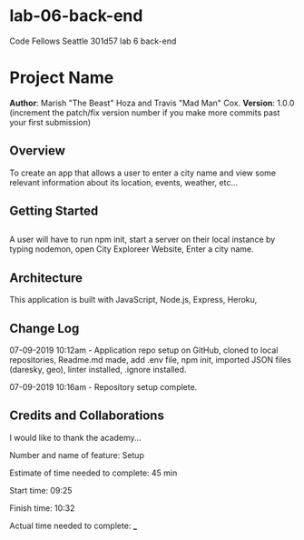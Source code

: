 # lab-06-back-end

Code Fellows Seattle 301d57 lab 6 back-end

# Project Name

**Author**: Marish "The Beast" Hoza and Travis "Mad Man" Cox.
**Version**: 1.0.0 (increment the patch/fix version number if you make more commits past your first submission)

## Overview

<!-- Provide a high level overview of what this application is and why you are building it, beyond the fact that it's an assignment for this class. (i.e. What's your problem domain?) -->

To create an app that allows a user to enter a city name and view some relevant information about its location, events, weather, etc...

## Getting Started

## <!-- What are the steps that a user must take in order to build this app on their own machine and get it running? -->

A user will have to run npm init, start a server on their local instance by typing nodemon, open City Exploreer Website, Enter a city name.

## Architecture

<!-- Provide a detailed description of the application design. What technologies (languages, libraries, etc) you're using, and any other relevant design information. -->

This application is built with JavaScript, Node.js, Express, Heroku,

## Change Log

<!-- Use this area to document the iterative changes made to your application as each feature is successfully implemented. Use time stamps. Here's an examples:

01-01-2001 4:59pm - Application now has a fully-functional express server, with a GET route for the location resource.

-->

07-09-2019 10:12am - Application repo setup on GitHub, cloned to local repositories, Readme.md made, add .env file, npm init, imported JSON files (daresky, geo), linter installed, .ignore installed.

07-09-2019 10:16am - Repository setup complete.

## Credits and Collaborations

<!-- Give credit (and a link) to other people or resources that helped you build this application. -->

I would like to thank the academy...

<!-- ========================================================= -->

Number and name of feature: Setup

Estimate of time needed to complete: 45 min

Start time: 09:25

Finish time: 10:32

Actual time needed to complete: **\_**
